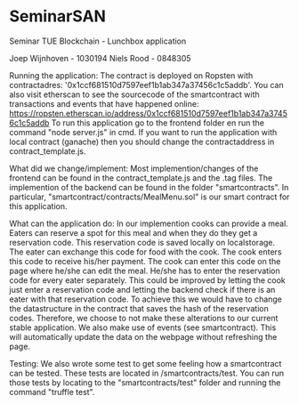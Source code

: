 # SeminarSAN
Seminar TUE Blockchain - Lunchbox application


Joep Wijnhoven - 1030194
Niels Rood - 0848305


Running the application:
The contract is deployed on Ropsten with contractadres: '0x1ccf681510d7597eef1b1ab347a37456c1c5addb'. You can also visit etherscan to see the sourcecode of the smartcontract with transactions and events that have happened online: https://ropsten.etherscan.io/address/0x1ccf681510d7597eef1b1ab347a37456c1c5addb
To run this application go to the frontend folder en run the command "node server.js" in cmd. If you want to run the application with local contract (ganache) then you should change the contractaddress in contract_template.js.


What did we change/implement:
Most implemention/changes of the frontend can be found in the contract_template.js and the .tag files. The implemention of the backend can be found in the folder "smartcontracts". In particular, "smartcontract/contracts/MealMenu.sol" is our smart contract for this application.


What can the application do:
In our implemention cooks can provide a meal. Eaters can reserve a spot for this meal and when they do they get a reservation code. This reservation code is saved locally on localstorage. The eater can exchange this code for food with the cook. The cook enters this code to receive his/her payment.
The cook can enter this code on the page where he/she can edit the meal. He/she has to enter the reservation code for every eater separately. This could be improved by letting the cook just enter a reservation code and letting the backend check if there is an eater with that reservation code. To achieve this we would have to change the datastructure in the contract that saves the hash of the reservation codes. Therefore, we choose to not make these alterations to our current stable application.
We also make use of events (see smartcontract). This will automatically update the data on the webpage without refreshing the page.


Testing:
We also wrote some test to get some feeling how a smartcontract can be tested. These tests are located in /smartcontracts/test. You can run those tests by locating to the "smartcontracts/test" folder and running the command "truffle test".
